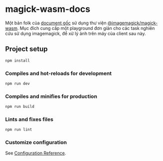 # magick-wasm-docs

Một bản folk của [document gốc](https://dlemstra.github.io/magick-wasm-docs/) sử dụng thư viện [@imagemagick/magick-wasm](https://www.npmjs.com/package/@imagemagick/magick-wasm). Mục đích cung cấp một playground đơn giản cho các task nghiên cứu sử dụng imagemagick, để xử lý ảnh trên máy của client sau này.

## Project setup

```bash
npm install
```

### Compiles and hot-reloads for development

```bash
npm run dev
```

### Compiles and minifies for production

```bash
npm run build
```

### Lints and fixes files

```bash
npm run lint
```

### Customize configuration

See [Configuration Reference](https://cli.vuejs.org/config/).
